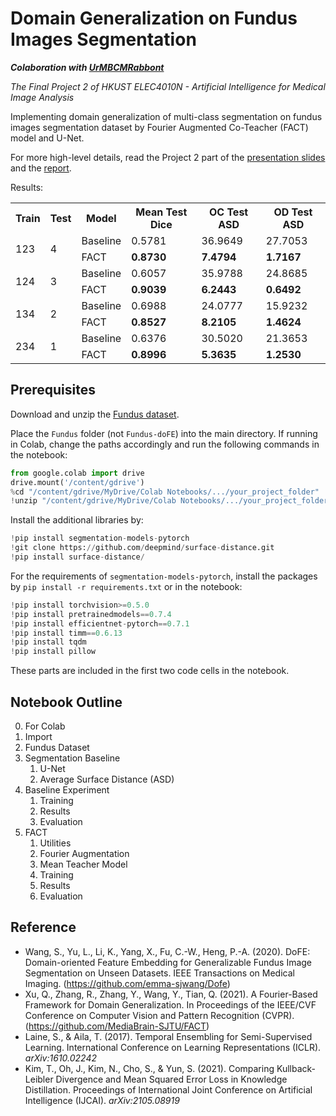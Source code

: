 # Domain Generalization on Fundus Images Segmentation
***Colaboration with [UrMBCMRabbont](https://github.com/UrMBCMRabbont)***

*The Final Project 2 of HKUST ELEC4010N - Artificial Intelligence for Medical Image Analysis*

Implementing domain generalization of multi-class segmentation on fundus images segmentation dataset by Fourier Augmented Co-Teacher (FACT) model and U-Net.

For more high-level details, read the Project 2 part of the [presentation slides](./Presentation.pdf) and the [report](./Report.pdf).

Results:

<table>
  <tr>
    <th>Train</th>
    <th>Test</th>
    <th>Model</th>
    <th>Mean Test Dice</th>
    <th>OC Test ASD</th>
    <th>OD Test ASD</th>
  </tr>
  <tr>
    <td rowspan="2">123</td>
    <td rowspan="2">4</td>
    <td>Baseline</td>
    <td>0.5781</td>
    <td>36.9649</td>
    <td>27.7053</td>
  </tr>
  <tr>
    <td>FACT</td>
    <td><b>0.8730</b></td>
    <td><b>7.4794</b></td>
    <td><b>1.7167</b></td>
  </tr>
  <tr>
    <td rowspan="2">124</td>
    <td rowspan="2">3</td>
    <td>Baseline</td>
    <td>0.6057</td>
    <td>35.9788</td>
    <td>24.8685</td>
  </tr>
  <tr>
    <td>FACT</td>
    <td><b>0.9039</b></td>
    <td><b>6.2443</b></td>
    <td><b>0.6492</b></td>
  </tr>
  <tr>
    <td rowspan="2">134</td>
    <td rowspan="2">2</td>
    <td>Baseline</td>
    <td>0.6988</td>
    <td>24.0777</td>
    <td>15.9232</td>
  </tr>
  <tr>
    <td>FACT</td>
    <td><b>0.8527</b></td>
    <td><b>8.2105</b></td>
    <td><b>1.4624</b></td>
  </tr>
  <tr>
    <td rowspan="2">234</td>
    <td rowspan="2">1</td>
    <td>Baseline</td>
    <td>0.6376</td>
    <td>30.5020</td>
    <td>21.3653</td>
  </tr>
  <tr>
    <td>FACT</td>
    <td><b>0.8996</b></td>
    <td><b>5.3635</b></td>
    <td><b>1.2530</b></td>
  </tr>
</table>

## Prerequisites
Download and unzip the [Fundus dataset](https://drive.google.com/u/0/uc?id=1p33nsWQaiZMAgsruDoJLyatoq5XAH-TH&export=download).

Place the `Fundus` folder (not `Fundus-doFE`)  into the main directory. If running in Colab, change the paths accordingly and run the following commands in the notebook:

```python
from google.colab import drive
drive.mount('/content/gdrive')
%cd "/content/gdrive/MyDrive/Colab Notebooks/.../your_project_folder"
!unzip "/content/gdrive/MyDrive/Colab Notebooks/.../your_project_folder/Fundus-doFE.zip" -d "/content/"
```

Install the additional libraries by:

```python
!pip install segmentation-models-pytorch
!git clone https://github.com/deepmind/surface-distance.git
!pip install surface-distance/
```

For the requirements of `segmentation-models-pytorch`, install the packages by `pip install -r requirements.txt` or in the notebook:

```python
!pip install torchvision>=0.5.0
!pip install pretrainedmodels==0.7.4
!pip install efficientnet-pytorch==0.7.1
!pip install timm==0.6.13
!pip install tqdm
!pip install pillow
```

These parts are included in the first two code cells in the notebook.

## Notebook Outline
0. For Colab
1. Import
2. Fundus Dataset
3. Segmentation Baseline
    1. U-Net
    2. Average Surface Distance (ASD)
4. Baseline Experiment
    1. Training
    2. Results
    3. Evaluation
5. FACT
    1. Utilities
    2. Fourier Augmentation
    3. Mean Teacher Model
    4. Training
    5. Results
    6. Evaluation

## Reference
- Wang, S., Yu, L., Li, K., Yang, X., Fu, C.-W., Heng, P.-A. (2020). DoFE: Domain-oriented Feature Embedding for
Generalizable Fundus Image Segmentation on Unseen Datasets. IEEE Transactions on Medical Imaging.
(https://github.com/emma-sjwang/Dofe)
- Xu, Q., Zhang, R., Zhang, Y., Wang, Y., Tian, Q. (2021). A Fourier-Based Framework for Domain Generalization. In
Proceedings of the IEEE/CVF Conference on Computer Vision and Pattern Recognition (CVPR).
(https://github.com/MediaBrain-SJTU/FACT)
- Laine, S., & Aila, T. (2017). Temporal Ensembling for Semi-Supervised Learning. International Conference on
Learning Representations (ICLR). *arXiv:1610.02242*
- Kim, T., Oh, J., Kim, N., Cho, S., & Yun, S. (2021). Comparing Kullback-Leibler Divergence and Mean
Squared Error Loss in Knowledge Distillation. Proceedings of International Joint Conference on Artificial
Intelligence (IJCAI). *arXiv:2105.08919*

